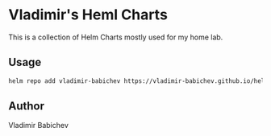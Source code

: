 Vladimir's Heml Charts
==================

This is a collection of Helm Charts mostly used for my home lab.

Usage
-----

```bash
helm repo add vladimir-babichev https://vladimir-babichev.github.io/helm-charts/

```

Author
------

Vladimir Babichev
